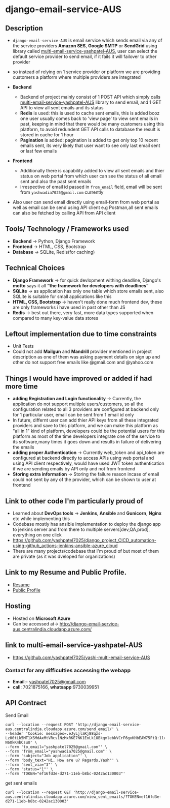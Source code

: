 # django-email-service-AUS

## Description

- ```django-email-service-AUS``` is email service which sends email via any of the service providers **Amazon SES**, **Google SMTP** or **SendGrid** using library called [multi-email-service-yashpatel-AUS](https://test.pypi.org/project/multi-email-service-yashpatel-AUS/), user can select the default service provider to send email, if it fails it will failover to other provider
- so instead of relying on 1 service provider or platform we are providing customers a platform where multiple providers are integrated
- **Backend** 
    * Backend of project mainly consist of 1 POST API which simply calls [multi-email-service-yashpatel-AUS](https://test.pypi.org/project/multi-email-service-yashpatel-AUS/) library to send email, and 1 GET API to view all sent emails and its status
    * **Redis** is used: this is used to cache sent emails, this is added bcoz one user usually comes back to 'view page' to view sent emails in past, keeping in mind that there would be many customers using this platform, to avoid redundent GET API calls to database the result is stored in cache for 1 hour
    * **Pagination** is added: pagination is added to get only top 10 recent emails sent, its very likely that user want to see only last email sent or last few emails
      
- **Frontend** 

    * Additionally there is capability added to view all sent emails and thier status on web portal from which user can see the status of all email sent and also the past sent emails
    * irrespective of email id passed in ```from_email``` field, email will be sent from ```yashwadia7025@gmail.com``` currently
  
- Also user can send email directly using email-form from web portal as well as email can be send using API client e.g Postman,all sent emails can also be fetched by calling API from API client

## Tools/ Technology / Frameworks used

- **Backend** -> Python, Django Framework
- **Frontend** -> HTML, CSS, Bootstrap
- **Database** -> SQLite, Redis(for caching)

## Technical Choices

- **Django Framework** -> for quick devlopment withing deadline, Django's **motto** says it all **“the framework for developers with deadlines”**
- **SQLite** -> as application has only one table which store emails sent, also SQLite is suitable for small applications like this
- **HTML, CSS, Bootstrap** -> haven't really done much frontend dev, these are only frameworks i have used in past other than JS
- **Redis** -> best out there, very fast, more data types supported when compared to many key-value data stores

## Leftout implementation due to time constraints

- Unit Tests
- Could not add **Mailgun** and **Mandrill** provider mentioned in project description as one of them was asking payment details on sign up and other do not support free emails like @gmail.com and @yahoo.com

## Things I would have improved or added if had more time

- **adding Registration and Login functionality** -> Currently, the application do not support multiple users/customers, so all the configuration related to all 3 providers are configured at backend only for 1 particular user, email can be sent from 1 email id only
- In future, differnt user can add thier API keys from all these integrated providers and save to this platform, and we can make this platform as "all in 1" kind of platform, developers could be the potential users for this platform as most of the time developers integrate one of the service to its software,many times  it goes down and results in failure of delivering the emails
- **adding proper Authentication** -> Currently web_token and api_token are configured at backend directly to access APIs using web portal and using API client respectively, would have used JWT token authentication if we are sending emails by API only and not from frontend
- **Storing extra information** -> Storing the failure reason incase of email could not sent by any of the provider, which can be shown to user at frontend

## Link to other code I'm particularly proud of

- Learned about **DevOps tools** -> **Jenkins**, **Ansible** and **Gunicorn**, **Nginx** etc while implementing this
- Codebase mostly has ansible implementation to deploy the django app to jenkins server and from there to multiple servers[dev,QA,prod], everything on one click
- https://github.com/yashpatel7025/django_project_CICD_automation-using-github_actions-jenkins-ansible-azure_cloud
- There are many projects/codebase that I'm proud of but most of them are private (as it was dveloped for organizations)

## Link to my Resume and Public Profile.

- [Resume](./extra/Resume_Yash_Patel_SDE.pdf)
- [Public Profile](https://github.com/yashpatel7025)

## Hosting

- Hosted on **Microsoft Azure**
- Can be accessed at-> http://django-email-service-aus.centralindia.cloudapp.azure.com/

## link to multi-email-service-yashpatel-AUS

- https://github.com/yashpatel7025/yashi-multi-email-service-AUS

### Contact for any difficulties accessing the webapp

- **Email**:- yashpatel7025@gmail.com
- **call**: 7021875166, **whatsapp**:9730039951

## API Contract

Send Email

```
curl --location --request POST 'http://django-email-service-aus.centralindia.cloudapp.azure.com/send_email/' \
--header 'Cookie: messages=.eJyLjlaKj88qzs-Lz00tLk5MT1XSMdAxMtVRcs1NzMxRKE7NK1EoLk1OBkqmlebkVCrF6gxKHbEAW75FtQ:1lvQ02:Vfu3RU9Qh3_JlHB8cTpZqM6y70Ptk99-N6OkK4bCsuU' \
--form 'to_email="yashpatel7025@gmail.com"' \
--form 'from_email="yashwadia7025@gmail.com"' \
--form 'subject="Job application"' \
--form 'body_text="Hi, How are u? Regards,Yash"' \
--form 'sent_via="3"' \
--form 'status="1"' \
--form 'TOKEN="ef16fd3e-d271-11eb-b8bc-0242ac130003"'
```
get sent emails

```
curl --location --request GET 'http://django-email-service-aus.centralindia.cloudapp.azure.com/view_sent_emails/?TOKEN=ef16fd3e-d271-11eb-b8bc-0242ac130003'
```
